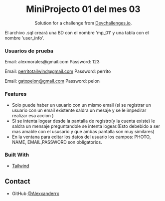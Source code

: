 <!-- Please update value in the {}  -->

<h1 align="center">MiniProjecto 01 del mes 03</h1>

<div align="center">
   Solution for a challenge from  <a href="http://devchallenges.io" target="_blank">Devchallenges.io</a>.
</div>

El archivo .sql creará una BD con el nombre 'mp_01' y una tabla con el nombre 'user_info'.



### Usuarios de prueba
<div>
Email: alexmorales@gmail.com
Password: 123

Email: perritotailwind@gmail.com
Password: perrito

Email: gatopelon@gmail.com
Password: pelon
</div>

### Features
<ul>
   <li>
   Solo puede haber un usuario con un mismo email (si se registrar un usuario con un email existente saldra un mesaje y se le impedirar realizar esa accion )
   </li>
   <li>
   Si se intenta logear desde la pantalla de registro(y la cuenta existe) le saldra un mensaje preguntandole se intenta logear.(Esto debebido a ser mas amable con el ususario y que ambas pantalla son muy similares)
   </li>
   <li>
   En la ventana para editar los datos del usuario los campos: PHOTO, NAME, EMAIL,PASSWORD son obligatorios.
   </li>
</ul>

### Built With

- [Tailwind](https://tailwindcss.com/)

## Contact

- GitHub [@Alexxanderrx](https://github.com/Alexxanderrx)

